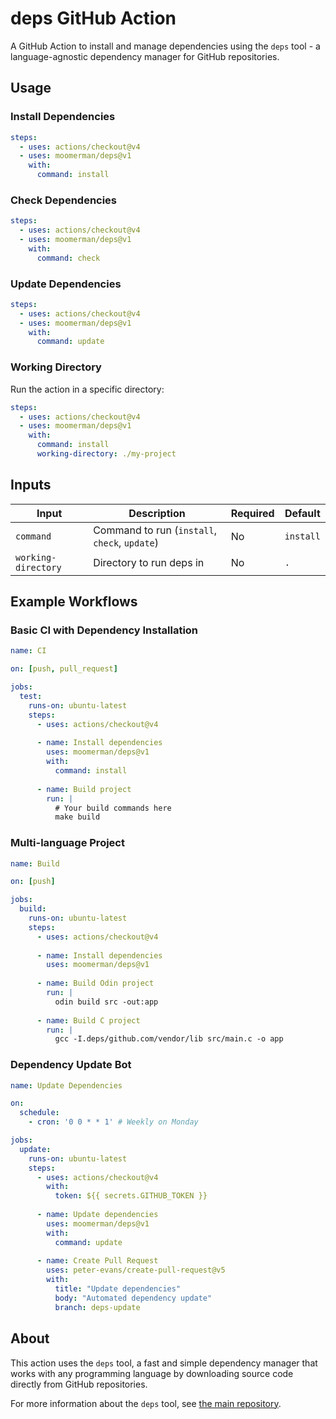 # deps GitHub Action

A GitHub Action to install and manage dependencies using the `deps` tool - a language-agnostic dependency manager for GitHub repositories.

## Usage

### Install Dependencies

```yaml
steps:
  - uses: actions/checkout@v4
  - uses: moomerman/deps@v1
    with:
      command: install
```

### Check Dependencies

```yaml
steps:
  - uses: actions/checkout@v4
  - uses: moomerman/deps@v1
    with:
      command: check
```

### Update Dependencies

```yaml
steps:
  - uses: actions/checkout@v4
  - uses: moomerman/deps@v1
    with:
      command: update
```

### Working Directory

Run the action in a specific directory:

```yaml
steps:
  - uses: actions/checkout@v4
  - uses: moomerman/deps@v1
    with:
      command: install
      working-directory: ./my-project
```

## Inputs

| Input | Description | Required | Default |
|-------|-------------|----------|---------|
| `command` | Command to run (`install`, `check`, `update`) | No | `install` |
| `working-directory` | Directory to run deps in | No | `.` |

## Example Workflows

### Basic CI with Dependency Installation

```yaml
name: CI

on: [push, pull_request]

jobs:
  test:
    runs-on: ubuntu-latest
    steps:
      - uses: actions/checkout@v4
      
      - name: Install dependencies
        uses: moomerman/deps@v1
        with:
          command: install
      
      - name: Build project
        run: |
          # Your build commands here
          make build
```

### Multi-language Project

```yaml
name: Build

on: [push]

jobs:
  build:
    runs-on: ubuntu-latest
    steps:
      - uses: actions/checkout@v4
      
      - name: Install dependencies
        uses: moomerman/deps@v1
      
      - name: Build Odin project
        run: |
          odin build src -out:app
      
      - name: Build C project
        run: |
          gcc -I.deps/github.com/vendor/lib src/main.c -o app
```

### Dependency Update Bot

```yaml
name: Update Dependencies

on:
  schedule:
    - cron: '0 0 * * 1' # Weekly on Monday

jobs:
  update:
    runs-on: ubuntu-latest
    steps:
      - uses: actions/checkout@v4
        with:
          token: ${{ secrets.GITHUB_TOKEN }}
      
      - name: Update dependencies
        uses: moomerman/deps@v1
        with:
          command: update
      
      - name: Create Pull Request
        uses: peter-evans/create-pull-request@v5
        with:
          title: "Update dependencies"
          body: "Automated dependency update"
          branch: deps-update
```

## About

This action uses the `deps` tool, a fast and simple dependency manager that works with any programming language by downloading source code directly from GitHub repositories.

For more information about the `deps` tool, see [the main repository](https://github.com/moomerman/deps).